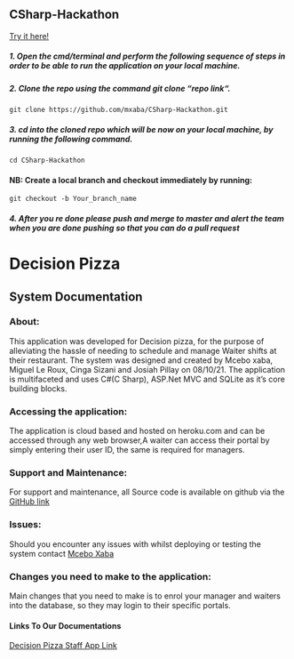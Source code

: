 ## CSharp-Hackathon

[Try it here!](https://decisionpizza.herokuapp.com/)

##### 1. Open the cmd/terminal and perform the following sequence of steps in order to be able to run the application on your local machine.

##### 2. Clone the repo using the command git clone “repo link“.

    git clone https://github.com/mxaba/CSharp-Hackathon.git

##### 3. cd into the cloned repo which will be now on your local machine, by running the following command.

    cd CSharp-Hackathon

#### NB: Create a local branch and checkout immediately by running:

    git checkout -b Your_branch_name

##### 4. After you re done please push and merge to master and alert the team when you are done pushing so that you can do a pull request



# Decision Pizza 

## System Documentation


### About:

This application was developed for Decision pizza, for the purpose of alleviating the hassle of needing to schedule and manage Waiter shifts at their restaurant. The system was designed and created by Mcebo xaba, Miguel Le Roux, Cinga Sizani and Josiah Pillay on 08/10/21. The application is multifaceted and uses C#(C Sharp), ASP.Net MVC and SQLite as it’s core building blocks.

### Accessing the application:

The application is cloud based and hosted on heroku.com and can be accessed through any web browser,A waiter can access their portal by simply entering their  user ID, the same is required for managers.

### Support and Maintenance:

For support and maintenance, all Source code is available on github via the  [GitHub link](https://github.com/mxaba/CSharp-Hackathon.git)


### Issues:

Should you encounter any issues with whilst deploying or testing the system contact [Mcebo Xaba](samuel.mcebo@gmail.com)

### Changes you need to make to the application:

Main changes that you need to make is to enrol your manager and waiters into the database, so they may login to their specific portals.


#### Links To Our Documentations
[Decision Pizza Staff App Link](https://docs.google.com/document/d/1wAD1bC72GOYNJnHuKzqg9wTpuQjkuEKS1Wt8i7Ya3Us/edit?usp=sharing)

